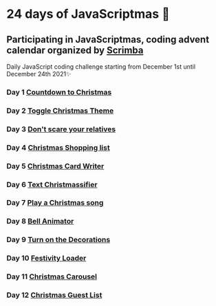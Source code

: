 # 24 days of JavaScriptmas 🎄

## Participating in JavaScriptmas, coding advent calendar organized by [Scrimba](https://scrimba.com/learn/javascriptmas2021/)

Daily JavaScript coding challenge starting from December 1st until December 24th 2021✨

### Day 1 [Countdown to Christmas](https://scrimba.com/scrim/co222444589524b81aa1e45b4)

### Day 2 [Toggle Christmas Theme](https://scrimba.com/scrim/co49b493f8a89111009bc2f48)

### Day 3 [Don't scare your relatives](https://scrimba.com/scrim/co18546cda990f3cb288a9050)

### Day 4 [Christmas Shopping list](https://scrimba.com/scrim/co302432883691523072d07c6)

### Day 5 [Christmas Card Writer](https://scrimba.com/scrim/co80247408199212f1ce558b5)

### Day 6 [Text Christmassifier](https://scrimba.com/scrim/co09a406ca2fefb782e178da6)

### Day 7 [Play a Christmas song](https://scrimba.com/scrim/coec8403280c4b8ab48bbf7de)

### Day 8 [Bell Animator](https://scrimba.com/scrim/coda740d69bbc77bb530c73c0)

### Day 9 [Turn on the Decorations](https://scrimba.com/scrim/co900434c8754382e654d27d0)

### Day 10 [Festivity Loader](https://scrimba.com/scrim/co574475182d046db6ed11cbe)

### Day 11 [Christmas Carousel](https://scrimba.com/scrim/codaf4fd8862139317057e645)

### Day 12 [Christmas Guest List](https://scrimba.com/scrim/co6714b94bef2f41860fb52af)
